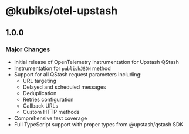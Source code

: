# @kubiks/otel-upstash

## 1.0.0

### Major Changes

- Initial release of OpenTelemetry instrumentation for Upstash QStash
- Instrumentation for `publishJSON` method
- Support for all QStash request parameters including:
  - URL targeting
  - Delayed and scheduled messages
  - Deduplication
  - Retries configuration
  - Callback URLs
  - Custom HTTP methods
- Comprehensive test coverage
- Full TypeScript support with proper types from @upstash/qstash SDK